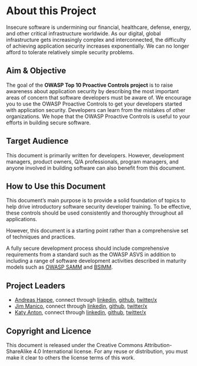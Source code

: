 # About this Project

Insecure software is undermining our financial, healthcare, defense, energy, and other critical infrastructure worldwide. As our digital, global infrastructure gets increasingly complex and interconnected, the difficulty of achieving application security increases exponentially. We can no longer afford to tolerate relatively simple security problems.

## Aim & Objective

The goal of the **OWASP Top 10 Proactive Controls project** is to raise awareness about application security by describing the most important areas of concern that software developers must be aware of. We encourage you to use the OWASP Proactive Controls to get your developers started with application security. Developers can learn from the mistakes of other organizations. We hope that the OWASP Proactive Controls is useful to your efforts in building secure software.

## Target Audience

This document is primarily written for developers. However, development managers, product owners, Q/A professionals, program managers, and anyone involved in building software can also benefit from this document.

## How to Use this Document

This document’s main purpose is to provide a solid foundation of topics to help drive introductory software security developer training. To be effective, these controls should be used consistently and thoroughly throughout all applications.

However, this document is a starting point rather than a comprehensive set of techniques and practices.

A fully secure development process should include comprehensive requirements from a standard such as the OWASP ASVS in addition to including a range of software development activities described in maturity models such as [OWASP SAMM](https://www.owasp.org/index.php/OWASP_SAMM_Project) and [BSIMM](https://www.bsimm.com/).

## Project Leaders

* [Andreas Happe](mailto:andreas.happe@owasp.org), connect through [linkedin](https://www.linkedin.com/in/andreashappe/), [github](https://github.com/andreashappe), [twitter/x](https://twitter.com/andreashappe)
* [Jim Manico](mailto:jim.manico@owasp.org), connect through [linkedin](https://www.linkedin.com/in/jmanico/), [github](https://github.com/jmanico), [twitter/x](https://twitter.com/manicode)
* [Katy Anton](mailto:katy.anton@owasp.org), connect through [linkedin](https://www.linkedin.com/in/katyanton/), [github](https://github.com/katyanton), [twitter/x](https://twitter.com/katyanton)

## Copyright and Licence

This document is released under the Creative Commons Attribution-ShareAlike 4.0 International license. For any reuse or distribution, you must make it clear to others the license terms of this work.
